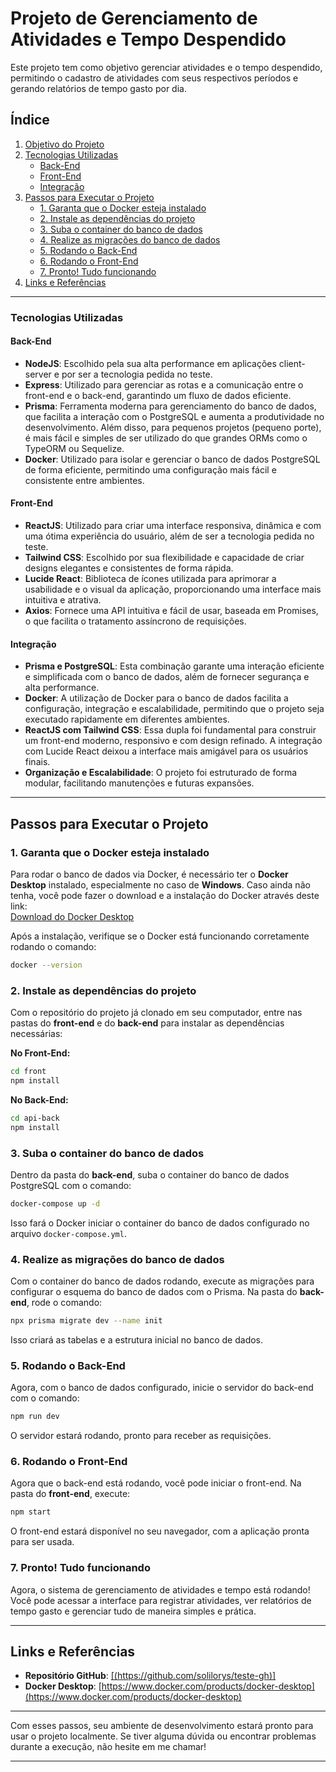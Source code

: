 # **Projeto de Gerenciamento de Atividades e Tempo Despendido**

Este projeto tem como objetivo gerenciar atividades e o tempo despendido, permitindo o cadastro de atividades com seus respectivos períodos e gerando relatórios de tempo gasto por dia.

## **Índice**

1. [Objetivo do Projeto](#objetivo-do-projeto)
2. [Tecnologias Utilizadas](#tecnologias-utilizadas)
   - [Back-End](#back-end)
   - [Front-End](#front-end)
   - [Integração](#integração)
3. [Passos para Executar o Projeto](#passos-para-executar-o-projeto)
   - [1. Garanta que o Docker esteja instalado](#1-garante-que-o-docker-está-instalado)
   - [2. Instale as dependências do projeto](#2-instale-as-dependências-do-projeto)
   - [3. Suba o container do banco de dados](#3-suba-o-container-do-banco-de-dados)
   - [4. Realize as migrações do banco de dados](#4-realize-as-migrações-do-banco-de-dados)
   - [5. Rodando o Back-End](#5-rodando-o-back-end)
   - [6. Rodando o Front-End](#6-rodando-o-front-end)
   - [7. Pronto! Tudo funcionando](#7-pronto-tudo-funcionando)
4. [Links e Referências](#links-e-referências)

---

### **Tecnologias Utilizadas**

#### **Back-End**

- **NodeJS**: Escolhido pela sua alta performance em aplicações client-server e por ser a tecnologia pedida no teste.
- **Express**: Utilizado para gerenciar as rotas e a comunicação entre o front-end e o back-end, garantindo um fluxo de dados eficiente.
- **Prisma**: Ferramenta moderna para gerenciamento do banco de dados, que facilita a interação com o PostgreSQL e aumenta a produtividade no desenvolvimento. Além disso, para pequenos projetos (pequeno porte), é mais fácil e simples de ser utilizado do que grandes ORMs como o TypeORM ou Sequelize.
- **Docker**: Utilizado para isolar e gerenciar o banco de dados PostgreSQL de forma eficiente, permitindo uma configuração mais fácil e consistente entre ambientes.

#### **Front-End**

- **ReactJS**: Utilizado para criar uma interface responsiva, dinâmica e com uma ótima experiência do usuário, além de ser a tecnologia pedida no teste.
- **Tailwind CSS**: Escolhido por sua flexibilidade e capacidade de criar designs elegantes e consistentes de forma rápida.
- **Lucide React**: Biblioteca de ícones utilizada para aprimorar a usabilidade e o visual da aplicação, proporcionando uma interface mais intuitiva e atrativa.
- **Axios**: Fornece uma API intuitiva e fácil de usar, baseada em Promises, o que facilita o tratamento assíncrono de requisições.

#### **Integração**

- **Prisma e PostgreSQL**: Esta combinação garante uma interação eficiente e simplificada com o banco de dados, além de fornecer segurança e alta performance.
- **Docker**: A utilização de Docker para o banco de dados facilita a configuração, integração e escalabilidade, permitindo que o projeto seja executado rapidamente em diferentes ambientes.
- **ReactJS com Tailwind CSS**: Essa dupla foi fundamental para construir um front-end moderno, responsivo e com design refinado. A integração com Lucide React deixou a interface mais amigável para os usuários finais.
- **Organização e Escalabilidade**: O projeto foi estruturado de forma modular, facilitando manutenções e futuras expansões.

---

## **Passos para Executar o Projeto**

### 1. **Garanta que o Docker esteja instalado**

Para rodar o banco de dados via Docker, é necessário ter o **Docker Desktop** instalado, especialmente no caso de **Windows**. Caso ainda não tenha, você pode fazer o download e a instalação do Docker através deste link:  
[Download do Docker Desktop](https://www.docker.com/products/docker-desktop)

Após a instalação, verifique se o Docker está funcionando corretamente rodando o comando:

```bash
docker --version
```

### 2. **Instale as dependências do projeto**

Com o repositório do projeto já clonado em seu computador, entre nas pastas do **front-end** e do **back-end** para instalar as dependências necessárias:

**No Front-End:**

```bash
cd front
npm install
```

**No Back-End:**

```bash
cd api-back
npm install
```

### 3. **Suba o container do banco de dados**

Dentro da pasta do **back-end**, suba o container do banco de dados PostgreSQL com o comando:

```bash
docker-compose up -d
```

Isso fará o Docker iniciar o container do banco de dados configurado no arquivo `docker-compose.yml`.

### 4. **Realize as migrações do banco de dados**

Com o container do banco de dados rodando, execute as migrações para configurar o esquema do banco de dados com o Prisma. Na pasta do **back-end**, rode o comando:

```bash
npx prisma migrate dev --name init
```

Isso criará as tabelas e a estrutura inicial no banco de dados.

### 5. **Rodando o Back-End**

Agora, com o banco de dados configurado, inicie o servidor do back-end com o comando:

```bash
npm run dev
```

O servidor estará rodando, pronto para receber as requisições.

### 6. **Rodando o Front-End**

Agora que o back-end está rodando, você pode iniciar o front-end. Na pasta do **front-end**, execute:

```bash
npm start
```

O front-end estará disponível no seu navegador, com a aplicação pronta para ser usada.

### 7. **Pronto! Tudo funcionando**

Agora, o sistema de gerenciamento de atividades e tempo está rodando! Você pode acessar a interface para registrar atividades, ver relatórios de tempo gasto e gerenciar tudo de maneira simples e prática.

---

## **Links e Referências**

- **Repositório GitHub**: [\[(https://github.com/solilorys/teste-gh)\]](https://github.com/solilorys/teste-gh)
- **Docker Desktop**: [https://www.docker.com/products/docker-desktop](https://www.docker.com/products/docker-desktop)

---

Com esses passos, seu ambiente de desenvolvimento estará pronto para usar o projeto localmente. Se tiver alguma dúvida ou encontrar problemas durante a execução, não hesite em me chamar!

---
